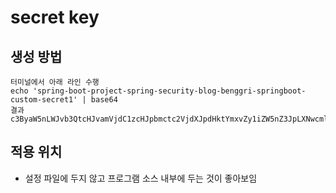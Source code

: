 # secret key

## 생성 방법
```
터미널에서 아래 라인 수행
echo 'spring-boot-project-spring-security-blog-benggri-springboot-custom-secret1' | base64
결과
c3ByaW5nLWJvb3QtcHJvamVjdC1zcHJpbmctc2VjdXJpdHktYmxvZy1iZW5nZ3JpLXNwcmluZ2Jvb3QtY3VzdG9tLXNlY3JldDEK

```

## 적용 위치

* 설정 파일에 두지 않고 프로그램 소스 내부에 두는 것이 좋아보임